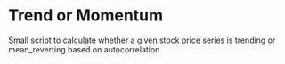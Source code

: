 # Trend or Momentum
 Small script to calculate whether a given stock price series is trending or mean_reverting based on autocorrelation
